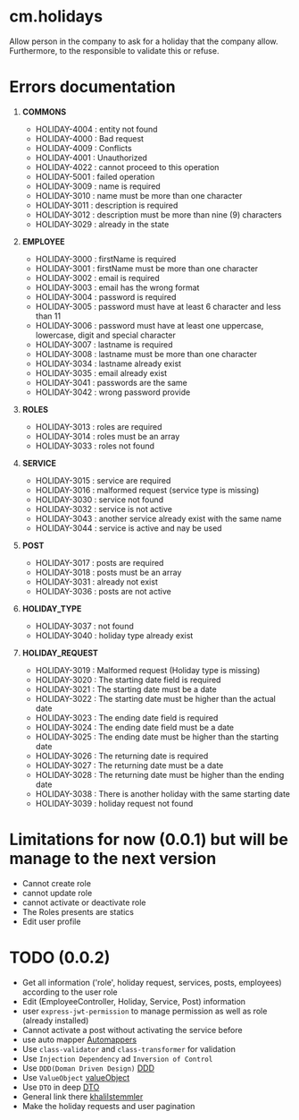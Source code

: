 # cm.holidays
Allow person in the company to ask for a holiday that the company allow. Furthermore, to the responsible to validate this or refuse.

# Errors documentation

  1. **COMMONS**

     - HOLIDAY-4004 : entity not found
     - HOLIDAY-4000 : Bad request
     - HOLIDAY-4009 : Conflicts
     - HOLIDAY-4001 : Unauthorized
     - HOLIDAY-4022 : cannot proceed to this operation
     - HOLIDAY-5001 : failed operation
     - HOLIDAY-3009 : name is required
     - HOLIDAY-3010 : name must be more than one character
     - HOLIDAY-3011 : description is required
     - HOLIDAY-3012 : description must be more than nine (9) characters
     - HOLIDAY-3029 : already in the state
     
  2. **EMPLOYEE**

     - HOLIDAY-3000 : firstName is required
     - HOLIDAY-3001 : firstName must be more than one character
     - HOLIDAY-3002 : email is required
     - HOLIDAY-3003 : email has the wrong format
     - HOLIDAY-3004 : password is required
     - HOLIDAY-3005 : password must have at least 6 character and less than 11
     - HOLIDAY-3006 : password must have at least one uppercase, lowercase, digit and special character
     - HOLIDAY-3007 : lastname is required
     - HOLIDAY-3008 : lastname must be more than one character
     - HOLIDAY-3034 : lastname already exist
     - HOLIDAY-3035 : email already exist
     - HOLIDAY-3041 : passwords are the same
     - HOLIDAY-3042 : wrong password provide

  3. **ROLES**

     - HOLIDAY-3013 : roles are required
     - HOLIDAY-3014 : roles must be an array
     - HOLIDAY-3033 : roles not found
  
  4. **SERVICE**

     - HOLIDAY-3015 : service are required
     - HOLIDAY-3016 : malformed request (service type is missing)
     - HOLIDAY-3030 : service not found
     - HOLIDAY-3032 : service is not active
     - HOLIDAY-3043 : another service already exist with the same name
     - HOLIDAY-3044 : service is active and nay be used

  5. **POST**

     - HOLIDAY-3017 : posts are required
     - HOLIDAY-3018 : posts must be an array
     - HOLIDAY-3031 : already not exist
     - HOLIDAY-3036 : posts are not active

  6. **HOLIDAY_TYPE**

     - HOLIDAY-3037 : not found
     - HOLIDAY-3040 : holiday type already exist

  7. **HOLIDAY_REQUEST**

     - HOLIDAY-3019 : Malformed request (Holiday type is missing)
     - HOLIDAY-3020 : The starting date field is required
     - HOLIDAY-3021 : The starting date must be a date
     - HOLIDAY-3022 : The starting date must be higher than the actual date
     - HOLIDAY-3023 : The ending date field is required
     - HOLIDAY-3024 : The ending date field must be a date
     - HOLIDAY-3025 : The ending date must be higher than the starting date
     - HOLIDAY-3026 : The returning date is required
     - HOLIDAY-3027 : The returning date must be a date
     - HOLIDAY-3028 : The returning date must be higher than the ending date
     - HOLIDAY-3038 : There is another holiday with the same starting date
     - HOLIDAY-3039 : holiday request not found


# Limitations for now (0.0.1) but will be manage to the next version

 - Cannot create role
 - cannot update role
 - cannot activate or deactivate role
 - The Roles presents are statics
 - Edit user profile

# TODO (0.0.2)
 - Get all information ('role', holiday request, services, posts, employees) according to the user role
 - Edit (EmployeeController, Holiday, Service, Post) information
 - user `express-jwt-permission` to manage permission as well as role (already installed)
 - Cannot activate a post without activating the service before
 - use auto mapper [Automappers](https://automapperts.netlify.app/)
 - Use `class-validator` and `class-transformer` for validation
 - Use `Injection Dependency` ad `Inversion of Control`
 - Use `DDD(Doman Driven Design)` [DDD](https://khalilstemmler.com/articles/typescript-value-object/)
 - Use `ValueObject` [valueObject](https://khalilstemmler.com/articles/typescript-value-object/)
 - Use `DTO` in deep [DTO](https://khalilstemmler.com/articles/enterprise-typescript-nodejs/use-dtos-to-enforce-a-layer-of-indirection/)
 - General link there [khalilstemmler](https://khalilstemmler.com/articles/categories/enterprise-node-type-script)
 - Make the holiday requests and user pagination 

